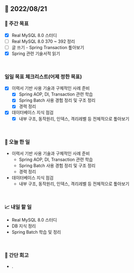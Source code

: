 ## 📅 2022/08/21


### 👏 주간 목표

- [x] Real MySQL 8.0 스터디
- [ ] Real MySQL 8.0 370 ~ 392 정리
- [ ] 글 쓰기 - Spring Transaction 톺아보기
- [x] Spring 관련 기술서적 읽기

<br/>

### 일일 목표 체크리스트(어제 정한 목표)

- [x] 이력서 기반 사용 기술과 구체적인 사례 준비
  - [x] Spring AOP, DI, Transaction 관련 학습
  - [x] Spring Batch 사용 경험 정리 및 구조 정리
  - [x] 경력 정리
- [x] 데이터베이스 지식 점검
  - [x] 내부 구조, 동작원리, 인덱스, 격리레벨 등 전체적으로 톺아보기

<br/>

### 💯 오늘 한 일

- 이력서 기반 사용 기술과 구체적인 사례 준비
  - Spring AOP, DI, Transaction 관련 학습
  - Spring Batch 사용 경험 정리 및 구조 정리
  - 경력 정리
- 데이터베이스 지식 점검
  - 내부 구조, 동작원리, 인덱스, 격리레벨 등 전체적으로 톺아보기

<br/>

### 📈 내일 할 일

- Real MySQL 8.0 스터디
- DB 지식 정리
- Spring Batch 학습 및 정리

<br/>

### 🤔 간단 회고
 
- .  

